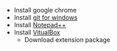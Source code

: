  - Install google chrome
 - Install [git for windows](https://gitforwindows.org/)
 - Install [Notepad++](https://notepad-plus-plus.org/)
 - Install [VitualBox](https://www.virtualbox.org/wiki/Downloads)
	 - Download extension package

<!--stackedit_data:
eyJoaXN0b3J5IjpbLTY4MDk2NTIxMywzNzcwMTQ0MjBdfQ==
-->
